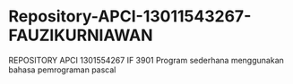 # Repository-APCI-13011543267-FAUZIKURNIAWAN
REPOSITORY  APCI 1301554267 IF 3901  Program sederhana menggunakan bahasa pemrograman pascal
